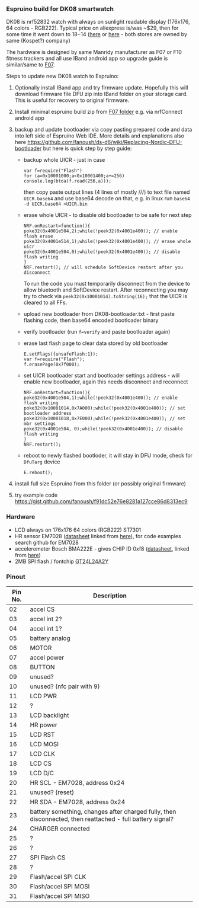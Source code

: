 ### Espruino build for DK08 smartwatch

DK08 is nrf52832 watch with always on sunlight readable display (176x176, 64 colors - RGB222). Typical price on aliexpress is/was ~$29, then for some time it went down to $18-$14 ([here](https://www.aliexpress.com/item/4001256048750.html) or [here](https://www.aliexpress.com/item/4001224081207.html) - both stores are owned by same (Kospet?) company)

The hardware is designed by same Manridy manufacturer as F07 or F10 fitness trackers and all use IBand android app so upgrade guide is similar/same to [F07](https://github.com/fanoush/ds-d6/tree/master/espruino/DFU/F07).

Steps to update new DK08 watch to Espruino:

1. Optionally install IBand app and try firmware update. Hopefully this will download firmware file DFU zip into IBand folder on your storage card. This is useful for recovery to original firmware.
2. Install minimal espruino build zip from [F07 folder](https://github.com/fanoush/ds-d6/tree/master/espruino/DFU/F07) e.g. via nrfConnect android app
3. backup and update bootloader via copy pasting prepared code and data into left side of Espruino Web IDE. More details and explanations also here https://github.com/fanoush/ds-d6/wiki/Replacing-Nordic-DFU-bootloader but here is quick step by step guide:
    - backup whole UICR - just in case
      ```
      var f=require("Flash")
      for (a=0x10001000;a<0x10001400;a+=256) console.log(btoa(f.read(256,a)));
      ```
      then copy paste output lines (4 lines of mostly ///) to text file named `UICR.base64` and use base64 decode on that, e.g. in linux run `base64 -d UICR.base64 >UICR.bin`
    - erase whole UICR - to disable old bootloader to be safe for next step
      ```
      NRF.onRestart=function(){
      poke32(0x4001e504,2);while(!peek32(0x4001e400)); // enable flash erase
      poke32(0x4001e514,1);while(!peek32(0x4001e400)); // erase whole uicr
      poke32(0x4001e504,0);while(!peek32(0x4001e400)); // disable flash writing
      }
      NRF.restart(); // will schedule SoftDevice restart after you disconnect
      ```
      To run the code you must temporarily disconnect from the device to allow bluetooth and SoftDevice restart. After reconnecting you may try to check via `peek32(0x10001014).toString(16);` that the UICR is cleared to all FFs.
    
    - upload new bootloader from DK08-bootloader.txt - first paste flashing code, then base64 encoded bootloader binary
    - verify bootloader (run `f=verify` and paste bootloader again)
    - erase last flash page to clear data stored by old bootloader
      ```
      E.setFlags({unsafeFlash:1});
      var f=require("Flash");
      f.erasePage(0x7f000);
      ```
    - set UICR bootloader start and bootloader settings address - will enable new bootloader, again this needs disconnect and reconnect
      ```
      NRF.onRestart=function(){
      poke32(0x4001e504,1);while(!peek32(0x4001e400)); // enable flash writing
      poke32(0x10001014,0x7A000);while(!peek32(0x4001e400)); // set bootloader address 
      poke32(0x10001018,0x7E000);while(!peek32(0x4001e400)); // set mbr settings
      poke32(0x4001e504, 0);while(!peek32(0x4001e400)); // disable flash writing
      }
      NRF.restart();
      ```
    - reboot to newly flashed bootloder, it will stay in DFU mode, check for `DfuTarg` device
      ```
      E.reboot();
      ```
    
4. install full size Espruino from this folder (or possibly original firmware)
5. try example code https://gist.github.com/fanoush/f91dc52e76e8281a127cce86d8313ec9

### Hardware ###

- LCD  always on 176x176 64 colors (RGB222) ST7301
- HR sensor EM7028 ([datasheet](https://datasheet.lcsc.com/szlcsc/Epticore-Microelectronics-Shanghai-EM7028_C91478.pdf) linked from [here](https://lcsc.com/product-detail/Specialized-Sensors_Epticore-Microelectronics-Shanghai-EM7028_C91478.html)), for code examples search github for EM7028
- accelerometer Bosch BMA222E - gives CHIP ID 0xf8 ([datasheet](https://www.mouser.com/datasheet/2/783/BST-BMA222E-DS004-1509611.pdf), linked from [here](https://www.mouser.com/ProductDetail/Bosch-Sensortec/BMA222E?qs=d72FGnIDsgT0QS7arpWuRA%3D%3D))
- 2MB SPI flash / fontchip [GT24L24A2Y](https://github.com/RichardBsolut/GT24L24A2Y)

### Pinout ###
| Pin No.  | Description |
| ------------- | ------------- |
| 02 |accel CS |
| 03 |accel int 2? |
| 04 |accel int 1?|
| 05 | battery analog |
| 06 |MOTOR |
| 07 |accel power |
| 08 |BUTTON |
| 09 |unused? |
| 10 |unused? (nfc pair with 9) |
| 11 | LCD PWR |
| 12 | ? |
| 13 |LCD backlight |
| 14 |HR power |
| 15 |LCD RST |
| 16 |LCD MOSI|	
| 17 |LCD CLK|
| 18 |LCD CS |
| 19 |LCD D/C|
| 20 |HR SCL - EM7028, address 0x24 |
| 21 |unused? (reset) |
| 22 |HR SDA - EM7028, address 0x24 |
| 23 |battery something, changes after charged fully, then disconnected, then reattached - full battery signal? |
| 24 |CHARGER connected |
| 25 |? |
| 26 | ? |
| 27 | SPI Flash CS |
| 28 | ? |
| 29 | Flash/accel SPI CLK |
| 30 | Flash/accel SPI MOSI |
| 31 | Flash/accel SPI MISO |
